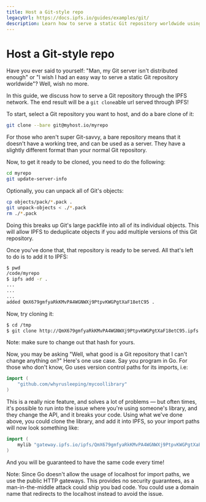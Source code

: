 ```yaml
---
title: Host a Git-style repo
legacyUrl: https://docs.ipfs.io/guides/examples/git/
description: Learn how to serve a static Git repository worldwide using IPFS, the InterPlanetary File System.
---
```


# Host a Git-style repo

Have you ever said to yourself: "Man, my Git server isn't distributed enough" or "I wish I had an easy way to serve a static Git repository worldwide"? Well, wish no more.

In this guide, we discuss how to serve a Git repository through the IPFS network. The end result will be a `git clone`able url served through IPFS!

To start, select a Git repository you want to host, and do a bare clone of it:

```bash
git clone --bare git@myhost.io/myrepo
```

For those who aren't super Git-savvy, a bare repository means that it doesn't have a working tree, and can be used as a server. They have a slightly different format than your normal Git repository.

Now, to get it ready to be cloned, you need to do the following:

```bash
cd myrepo
git update-server-info
```

Optionally, you can unpack all of Git's objects:

```bash
cp objects/pack/*.pack .
git unpack-objects < ./*.pack
rm ./*.pack
```

Doing this breaks up Git's large packfile into all of its individual objects. This will allow IPFS to deduplicate objects if you add multiple versions of this Git repository.

Once you've done that, that repository is ready to be served. All that's left to do is to add it to IPFS:

```bash
$ pwd
/code/myrepo
$ ipfs add -r .
...
...
...
added QmX679gmfyaRkKMvPA4WGNWXj9PtpvKWGPgtXaF18etC95 .
```

Now, try cloning it:

```bash
$ cd /tmp
$ git clone http://QmX679gmfyaRkKMvPA4WGNWXj9PtpvKWGPgtXaF18etC95.ipfs.localhost:8080/ myrepo
```

Note: make sure to change out that hash for yours.

Now, you may be asking "Well, what good is a Git repository that I can't change anything on?" Here's one use case. Say you program in Go. For those who don't know, Go uses version control paths for its imports, i.e:

```go
import (
	"github.com/whyrusleeping/mycoollibrary"
)
```

This is a really nice feature, and solves a lot of problems — but often times, it's possible to run into
the issue where you're using someone's library, and they change the API, and it breaks your code.
Using what we've done above, you could clone the library, and add it into IPFS, so your import
paths will now look something like:

```go
import (
	mylib "gateway.ipfs.io/ipfs/QmX679gmfyaRkKMvPA4WGNWXj9PtpvKWGPgtXaF18etC95"
)
```

And you will be guaranteed to have the same code every time!

Note: Since Go doesn't allow the usage of localhost for import paths, we use the public HTTP gateways. This provides no security guarantees, as a man-in-the-middle attack could ship you bad code. You could use a domain name that redirects to the localhost instead to avoid the issue.
